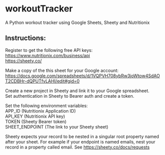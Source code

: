 # workoutTracker

A Python workout tracker using Google Sheets, Sheety and Nutritionix

## Instructions:

Register to get the following free API keys:<br>
https://www.nutritionix.com/business/api<br>
https://sheety.co/<br>

Make a copy of the this sheet for your Google account:
https://docs.google.com/spreadsheets/d/1VQPVH708ybRw3joWtow4SdAOT2CDBHr-dQPUTfvLAHI/edit#gid=0<br>

Create a new project in Sheety and link it to your Google spreadsheet.<br>
Set authentication in Sheety to Bearer auth and create a token.<br>

Set the following environment variables:<br>
APP_ID (Nutritionix Application ID)<br>
API_KEY (Nutritionix API key)<br>
TOKEN (Sheety Bearer token)<br>
SHEET_ENDPOINT (The link to your Sheety sheet)<br>

Sheety expects your record to be nested in a singular root property named after your sheet. For example if your endpoint is named emails, nest your record in a property called email.
See https://sheety.co/docs/requests
